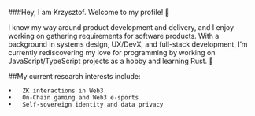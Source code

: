 ###Hey, I am Krzysztof. Welcome to my profile! 🙇

I know my way around product development and delivery, and I enjoy working on gathering requirements for software products. With a background in systems design, UX/DevX, and full-stack development, I’m currently rediscovering my love for programming by working on JavaScript/TypeScript projects as a hobby and learning Rust. 🦀

##My current research interests include:

	•	ZK interactions in Web3
	•	On-Chain gaming and Web3 e-sports
	•	Self-sovereign identity and data privacy
